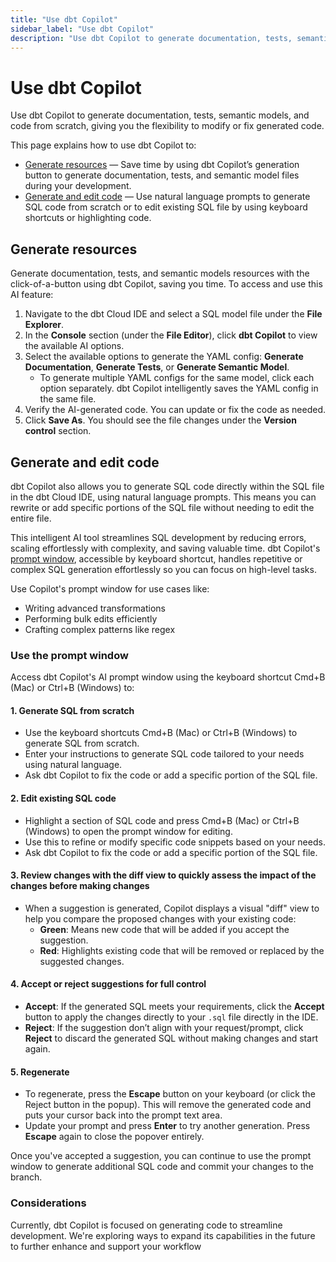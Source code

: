 ```yaml
--- 
title: "Use dbt Copilot" 
sidebar_label: "Use dbt Copilot" 
description: "Use dbt Copilot to generate documentation, tests, semantic models, and sql code from scratch, giving you the flexibility to modify or fix generated code." 
---
```


# Use dbt Copilot <Lifecycle status='beta'/> 

Use dbt Copilot to generate documentation, tests, semantic models, and code from scratch, giving you the flexibility to modify or fix generated code.

This page explains how to use dbt Copilot to:

- [Generate resources](#generate-resources) &mdash; Save time by using dbt Copilot’s generation button to generate documentation, tests, and semantic model files during your development.
- [Generate and edit code](#generate-and-edit-code) &mdash; Use natural language prompts to generate SQL code from scratch or to edit existing SQL file by using keyboard shortcuts or highlighting code.

## Generate resources

Generate documentation, tests, and semantic models resources with the click-of-a-button using dbt Copilot, saving you time. To access and use this AI feature:

1. Navigate to the dbt Cloud IDE and select a SQL model file under the **File Explorer**.
2. In the **Console** section (under the **File Editor**), click **dbt Copilot** to view the available AI options.
3. Select the available options to generate the YAML config: **Generate Documentation**, **Generate Tests**, or **Generate Semantic Model**.
   - To generate multiple YAML configs for the same model, click each option separately. dbt Copilot intelligently saves the YAML config in the same file.
4. Verify the AI-generated code. You can update or fix the code as needed.
5. Click **Save As**. You should see the file changes under the **Version control** section.

<Lightbox src="/img/docs/dbt-cloud/cloud-ide/dbt-copilot-doc.gif" width="100%" title="Example of using dbt Copilot to generate documentation in the IDE" />

## Generate and edit code <Lifecycle status='beta'/>

dbt Copilot also allows you to generate SQL code directly within the SQL file in the dbt Cloud IDE, using natural language prompts. This means you can rewrite or add specific portions of the SQL file without needing to edit the entire file. 

This intelligent AI tool streamlines SQL development by reducing errors, scaling effortlessly with complexity, and saving valuable time. dbt Copilot's [prompt window](#use-the-prompt-window), accessible by keyboard shortcut, handles repetitive or complex SQL generation effortlessly so you can focus on high-level tasks. 

Use Copilot's prompt window for use cases like:

- Writing advanced transformations
- Performing bulk edits efficiently
- Crafting complex patterns like regex

### Use the prompt window 

Access dbt Copilot's AI prompt window using the keyboard shortcut Cmd+B (Mac) or Ctrl+B (Windows) to:

#### 1. Generate SQL from scratch
- Use the keyboard shortcuts Cmd+B (Mac) or Ctrl+B (Windows) to generate SQL from scratch.
- Enter your instructions to generate SQL code tailored to your needs using natural language.
- Ask dbt Copilot to fix the code or add a specific portion of the SQL file.

<Lightbox src="/img/docs/dbt-cloud/cloud-ide/copilot-sql-generation-prompt.jpg" width="90%" title="dbt Copilot's prompt window accessible by keyboard shortcut Cmd+B (Mac) or Ctrl+B (Windows)" />

#### 2. Edit existing SQL code
- Highlight a section of SQL code and press Cmd+B (Mac) or Ctrl+B (Windows) to open the prompt window for editing.
- Use this to refine or modify specific code snippets based on your needs.
- Ask dbt Copilot to fix the code or add a specific portion of the SQL file.

#### 3. Review changes with the diff view to quickly assess the impact of the changes before making changes
- When a suggestion is generated, Copilot displays a visual "diff" view to help you compare the proposed changes with your existing code:
  - **Green**: Means new code that will be added if you accept the suggestion.
  - **Red**: Highlights existing code that will be removed or replaced by the suggested changes.

#### 4. Accept or reject suggestions for full control
- **Accept**: If the generated SQL meets your requirements, click the **Accept** button to apply the changes directly to your `.sql` file directly in the IDE.
- **Reject**: If the suggestion don’t align with your request/prompt, click **Reject** to discard the generated SQL without making changes and start again.

#### 5. Regenerate
- To regenerate, press the **Escape** button on your keyboard (or click the Reject button in the popup). This will remove the generated code and puts your cursor back into the prompt text area. 
- Update your prompt and press **Enter** to try another generation. Press **Escape** again to close the popover entirely.

Once you've accepted a suggestion, you can continue to use the prompt window to generate additional SQL code and commit your changes to the branch.

<Lightbox src="/img/docs/dbt-cloud/cloud-ide/copilot-sql-generation.gif" width="100%" title="Edit existing SQL code using dbt Copilot's prompt window accessible by keyboard shortcut Cmd+B (Mac) or Ctrl+B (Windows)" />

### Considerations
Currently, dbt Copilot is focused on generating code to streamline development. We're exploring ways to expand its capabilities in the future to further enhance and support your workflow
